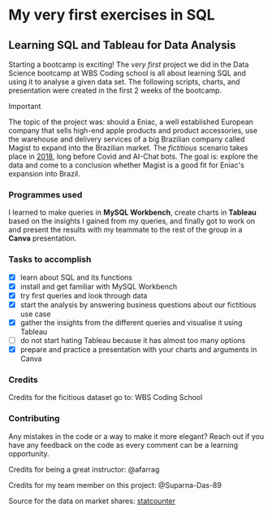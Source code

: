 # My very first exercises in SQL

## Learning SQL and Tableau for Data Analysis
Starting a bootcamp is exciting! The *very first* project we did in the Data Science bootcamp at WBS Coding school is all about learning SQL and using it to analyse a given data set.
The following scripts, charts, and presentation were created in the first 2 weeks of the bootcamp. 

> [!IMPORTANT]
> The topic of the project was: should a Eniac, a well established European company that sells high-end apple products and product accessories, use the warehouse and delivery services of a big Brazilian company
called Magist to expand into the Brazilian market. The *fictitious* scenario takes place in <ins>2018</ins>, long before Covid and AI-Chat bots.
> The goal is: explore the data and come to a conclusion whether Magist is a good fit for Eniac's expansion into Brazil. 

### Programmes used
I learned to make queries in **MySQL Workbench**, create charts in **Tableau** based on the insights I gained from my queries, and finally got to work on 
and present the results with my teammate to the rest of the group in a **Canva** presentation.

### Tasks to accomplish
- [x] learn about SQL and its functions
- [x] install and get familiar with MySQL Workbench
- [x] try first queries and look through data
- [x] start the analysis by answering business questions about our fictitious use case 
- [x] gather the insights from the different queries and visualise it using Tableau
- [ ] do not start hating Tableau because it has almost too many options
- [x] prepare and practice a presentation with your charts and arguments in Canva

### Credits
Credits for the ficitious dataset go to: WBS Coding School

### Contributing
Any mistakes in the code or a way to make it more elegant?
Reach out if you have any feedback on the code as every comment can be a learning opportunity.

Credits for being a great instructor: @afarrag

Credits for my team member on this project: @Suparna-Das-89

Source for the data on market shares: [statcounter](https://gs.statcounter.com/vendor-market-share/mobile/south-america/#monthly-201612-201912)
